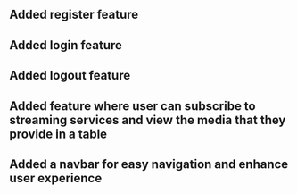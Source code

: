 ## Added register feature
## Added login feature
## Added logout feature
## Added feature where user can subscribe to streaming services and view the media that they provide in a table
## Added a navbar for easy navigation and enhance user experience

